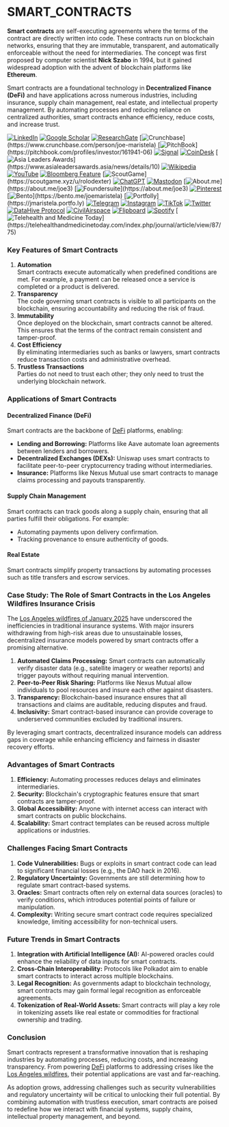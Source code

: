 # SMART\_CONTRACTS

**Smart contracts** are self-executing agreements where the terms of the contract are directly written into code. These contracts run on blockchain networks, ensuring that they are immutable, transparent, and automatically enforceable without the need for intermediaries. The concept was first proposed by computer scientist **Nick Szabo** in 1994, but it gained widespread adoption with the advent of blockchain platforms like **Ethereum**.

Smart contracts are a foundational technology in **Decentralized Finance (DeFi)** and have applications across numerous industries, including insurance, supply chain management, real estate, and intellectual property management. By automating processes and reducing reliance on centralized authorities, smart contracts enhance efficiency, reduce costs, and increase trust.

[![LinkedIn](https://img.shields.io/badge/LinkedIn-Profile-0077B5?style=flat-square\&logo=linkedin\&logoColor=white)](https://linkedin.com/in/rolodexter) [![Google Scholar](https://img.shields.io/badge/Google_Scholar-Profile-4285F4?style=flat-square\&logo=googlescholar\&logoColor=white)](https://scholar.google.com/citations?user=gHTHirEAAAAJ) [![ResearchGate](https://img.shields.io/badge/ResearchGate-Profile-00CCBB?style=flat-square\&logo=researchgate\&logoColor=white)](https://www.researchgate.net/profile/Joe-Maristela-2) [![Crunchbase](https://img.shields.io/badge/Crunchbase-Profile-0288D1?style=flat-square\&logo=data:image/svg+xml;base64,PHN...)](https://www.crunchbase.com/person/joe-maristela) [![PitchBook](https://img.shields.io/badge/PitchBook-Profile-003B6B?style=flat-square\&logo=data:image/svg+xml;base64,PHN...)](https://pitchbook.com/profiles/investor/161941-06) [![Signal](https://img.shields.io/badge/Signal-Profile-6E97F0?style=flat-square\&logo=signal\&logoColor=white)](https://signal.nfx.com/investors/joe-maristela) [![CoinDesk](https://img.shields.io/badge/CoinDesk-Contributor-F7931A?style=flat-square\&logo=news\&logoColor=white)](https://www.coindesk.com/author/joe-maristela) [![Asia Leaders Awards](https://img.shields.io/badge/Asia_Leaders_Awards-Feature-DA291C?style=flat-square\&logo=data:image/svg+xml;base64,PHN...)](https://www.asialeadersawards.asia/news/details/10) [![Wikipedia](https://img.shields.io/badge/Wikipedia-Profile-000000?style=flat-square\&logo=wikipedia\&logoColor=white)](https://en.wikipedia.org/wiki/File:Joe_Maristela_in_Paniqui_Tarlac_Tech_Seminar_2015.jpg) [![YouTube](https://img.shields.io/badge/YouTube-Channel-FF0000?style=flat-square\&logo=youtube\&logoColor=white)](https://www.youtube.com/@rolodexter) [![Bloomberg Feature](https://img.shields.io/badge/Bloomberg-Feature-5E5E5E?style=flat-square\&logo=youtube\&logoColor=white)](https://www.youtube.com/watch?v=Ep8Mo0kRjaY) [![ScoutGame](https://img.shields.io/badge/ScoutGame-Profile-8A2BE2?style=flat-square\&logo=data:image/svg+xml;base64,PHN...)](https://scoutgame.xyz/u/rolodexter) [![ChatGPT](https://img.shields.io/badge/ChatGPT-Resume_and_Biodata-00A67E?style=flat-square\&logo=chatgpt\&logoColor=white)](https://chatgpt.com/g/g-675caa5a54e88191bd807764592df744-joe-s-resume-and-application-data) [![Mastodon](https://img.shields.io/badge/Mastodon-Profile-6364FF?style=flat-square\&logo=mastodon\&logoColor=white)](https://mastodon.social/@JoeMaristela) [![About.me](https://img.shields.io/badge/About.me-Profile-000000?style=flat-square\&logo=data:image/svg+xml;base64,PHN...)](https://about.me/joe3) [![Foundersuite](https://img.shields.io/badge/Foundersuite-Profile-0056D2?style=flat-square\&logo=data:image/svg+xml;base64,PHN...)](https://about.me/joe3) [![Pinterest](https://img.shields.io/badge/Pinterest-@rolodexter-BD081C?style=flat-square\&logo=pinterest\&logoColor=white)](https://nl.pinterest.com/rolodexter/) [![Bento](https://img.shields.io/badge/Bento-Profile-F7931A?style=flat-square\&logo=data:image/svg+xml;base64,PHN...)](https://bento.me/joemaristela) [![Portfolly](https://img.shields.io/badge/Portfolly-Profile-F7931A?style=flat-square\&logo=data:image/svg+xml;base64,PHN...)](https://jmaristela.portfo.ly) [![Telegram](https://img.shields.io/badge/Telegram-Contact-2CA5E0?style=flat-square\&logo=telegram\&logoColor=white)](https://t.me/joemaristela) [![Instagram](https://img.shields.io/badge/Instagram-@joemaristela3-E4405F?style=flat-square\&logo=instagram\&logoColor=white)](https://www.instagram.com/joemaristela3/) [![TikTok](https://img.shields.io/badge/TikTok-@rolodexter-000000?style=flat-square\&logo=tiktok\&logoColor=white)](https://www.tiktok.com/@rolodexter) [![Twitter](https://img.shields.io/badge/Twitter-Profile-1DA1F2?style=flat-square\&logo=twitter\&logoColor=white)](https://twitter.com/joemaristela) [![DataHive Protocol](https://img.shields.io/badge/DataHive-Protocol-005F73?style=flat-square\&logo=github\&logoColor=white)](https://github.com/rolodexter/DataHive-Protocol) [![CivilAirspace](https://img.shields.io/badge/CivilAirspace-Project-023047?style=flat-square\&logo=github\&logoColor=white)](https://github.com/rolodexter/CivilAirspace) [![Flipboard](https://img.shields.io/badge/Flipboard-Magazine-E83151?style=flat-square\&logo=flipboard\&logoColor=white)](https://flipboard.com/@rolodexter/rolodexter-jergu04fz) [![Spotify](https://img.shields.io/badge/Spotify-Listen-1DB954?style=flat-square\&logo=spotify\&logoColor=white)](https://open.spotify.com/show/11s0wEdbc8k3caT6xur57a) [![Telehealth and Medicine Today](https://img.shields.io/badge/Telehealth-Article-0077B5?style=flat-square\&logo=data:image/svg+xml;base64,PHN...)](https://telehealthandmedicinetoday.com/index.php/journal/article/view/87/75)

### Key Features of Smart Contracts

1. **Automation**\
   Smart contracts execute automatically when predefined conditions are met. For example, a payment can be released once a service is completed or a product is delivered.
2. **Transparency**\
   The code governing smart contracts is visible to all participants on the blockchain, ensuring accountability and reducing the risk of fraud.
3. **Immutability**\
   Once deployed on the blockchain, smart contracts cannot be altered. This ensures that the terms of the contract remain consistent and tamper-proof.
4. **Cost Efficiency**\
   By eliminating intermediaries such as banks or lawyers, smart contracts reduce transaction costs and administrative overhead.
5. **Trustless Transactions**\
   Parties do not need to trust each other; they only need to trust the underlying blockchain network.

### Applications of Smart Contracts

#### Decentralized Finance (DeFi)

Smart contracts are the backbone of [DeFi](../CRYPTO/DEFI.MD) platforms, enabling:

* **Lending and Borrowing:** Platforms like Aave automate loan agreements between lenders and borrowers.
* **Decentralized Exchanges (DEXs):** Uniswap uses smart contracts to facilitate peer-to-peer cryptocurrency trading without intermediaries.
* **Insurance:** Platforms like Nexus Mutual use smart contracts to manage claims processing and payouts transparently.

#### Supply Chain Management

Smart contracts can track goods along a supply chain, ensuring that all parties fulfill their obligations. For example:

* Automating payments upon delivery confirmation.
* Tracking provenance to ensure authenticity of goods.

#### Real Estate

Smart contracts simplify property transactions by automating processes such as title transfers and escrow services.

### Case Study: The Role of Smart Contracts in the Los Angeles Wildfires Insurance Crisis

The [Los Angeles wildfires of January 2025](../misc/los_angeles_wildfires_2025.md) have underscored the inefficiencies in traditional insurance systems. With major insurers withdrawing from high-risk areas due to unsustainable losses, decentralized insurance models powered by smart contracts offer a promising alternative.

1. **Automated Claims Processing:** Smart contracts can automatically verify disaster data (e.g., satellite imagery or weather reports) and trigger payouts without requiring manual intervention.
2. **Peer-to-Peer Risk Sharing:** Platforms like Nexus Mutual allow individuals to pool resources and insure each other against disasters.
3. **Transparency:** Blockchain-based insurance ensures that all transactions and claims are auditable, reducing disputes and fraud.
4. **Inclusivity:** Smart contract-based insurance can provide coverage to underserved communities excluded by traditional insurers.

By leveraging smart contracts, decentralized insurance models can address gaps in coverage while enhancing efficiency and fairness in disaster recovery efforts.

### Advantages of Smart Contracts

1. **Efficiency:** Automating processes reduces delays and eliminates intermediaries.
2. **Security:** Blockchain's cryptographic features ensure that smart contracts are tamper-proof.
3. **Global Accessibility:** Anyone with internet access can interact with smart contracts on public blockchains.
4. **Scalability:** Smart contract templates can be reused across multiple applications or industries.

### Challenges Facing Smart Contracts

1. **Code Vulnerabilities:** Bugs or exploits in smart contract code can lead to significant financial losses (e.g., the DAO hack in 2016).
2. **Regulatory Uncertainty:** Governments are still determining how to regulate smart contract-based systems.
3. **Oracles:** Smart contracts often rely on external data sources (oracles) to verify conditions, which introduces potential points of failure or manipulation.
4. **Complexity:** Writing secure smart contract code requires specialized knowledge, limiting accessibility for non-technical users.

### Future Trends in Smart Contracts

1. **Integration with Artificial Intelligence (AI):** AI-powered oracles could enhance the reliability of data inputs for smart contracts.
2. **Cross-Chain Interoperability:** Protocols like Polkadot aim to enable smart contracts to interact across multiple blockchains.
3. **Legal Recognition:** As governments adapt to blockchain technology, smart contracts may gain formal legal recognition as enforceable agreements.
4. **Tokenization of Real-World Assets:** Smart contracts will play a key role in tokenizing assets like real estate or commodities for fractional ownership and trading.

### Conclusion

Smart contracts represent a transformative innovation that is reshaping industries by automating processes, reducing costs, and increasing transparency. From powering [DeFi](../CRYPTO/DEFI.MD) platforms to addressing crises like the [Los Angeles wildfires](../misc/los_angeles_wildfires_2025.md), their potential applications are vast and far-reaching.

As adoption grows, addressing challenges such as security vulnerabilities and regulatory uncertainty will be critical to unlocking their full potential. By combining automation with trustless execution, smart contracts are poised to redefine how we interact with financial systems, supply chains, intellectual property management, and beyond.
